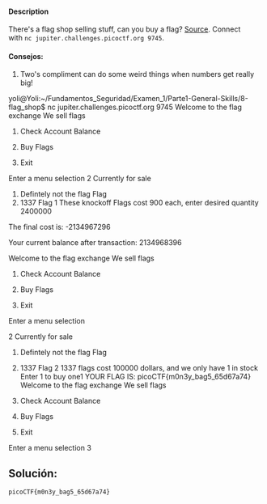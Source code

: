 #### Description

There's a flag shop selling stuff, can you buy a flag? [Source](https://jupiter.challenges.picoctf.org/static/253c4651d852ac6342752ff222cf2a83/store.c). Connect with `nc jupiter.challenges.picoctf.org 9745`.

#### Consejos:
1. Two's compliment can do some weird things when numbers get really big!

yoli@Yoli:~/Fundamentos_Seguridad/Examen_1/Parte1-General-Skills/8-flag_shop$  nc jupiter.challenges.picoctf.org 9745
Welcome to the flag exchange
We sell flags

1. Check Account Balance

2. Buy Flags

3. Exit

 Enter a menu selection
2
Currently for sale
1. Defintely not the flag Flag
2. 1337 Flag
1
These knockoff Flags cost 900 each, enter desired quantity
2400000

The final cost is: -2134967296

Your current balance after transaction: 2134968396

Welcome to the flag exchange
We sell flags

1. Check Account Balance

2. Buy Flags

3. Exit

 Enter a menu selection

2
Currently for sale
1. Defintely not the flag Flag
2. 1337 Flag
2
1337 flags cost 100000 dollars, and we only have 1 in stock
Enter 1 to buy one1
YOUR FLAG IS: picoCTF{m0n3y_bag5_65d67a74}
Welcome to the flag exchange
We sell flags

3. Check Account Balance

4. Buy Flags

5. Exit

 Enter a menu selection
3
## Solución:
```
picoCTF{m0n3y_bag5_65d67a74}
```
